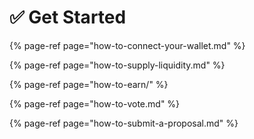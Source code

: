 # ✅ Get Started

{% page-ref page="how-to-connect-your-wallet.md" %}

{% page-ref page="how-to-supply-liquidity.md" %}

{% page-ref page="how-to-earn/" %}

{% page-ref page="how-to-vote.md" %}

{% page-ref page="how-to-submit-a-proposal.md" %}





